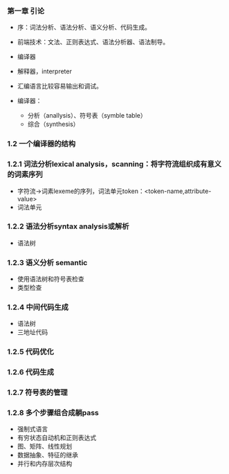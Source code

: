 ### 第一章  引论   
- 序：词法分析、语法分析、语义分析、代码生成。
- 前端技术：文法、正则表达式、语法分析器、语法制导。     

- 编译器
- 解释器，interpreter           
- 汇编语言比较容易输出和调试。
- 编译器：
  - 分析（anallysis）、符号表（symble table）
  - 综合（synthesis）  
### 1.2 一个编译器的结构  
### 1.2.1 词法分析lexical analysis，scanning：将字符流组织成有意义的词素序列  
  - 字符流->词素lexeme的序列，词法单元token：<token-name,attribute-value>  
  - 词法单元  
### 1.2.2 语法分析syntax analysis或解析  
  -  语法树  
### 1.2.3 语义分析  semantic  
  - 使用语法树和符号表检查  
  - 类型检查  
### 1.2.4 中间代码生成    
  - 语法树    
  - 三地址代码    
### 1.2.5 代码优化  
### 1.2.6 代码生成     
### 1.2.7 符号表的管理    
### 1.2.8 多个步骤组合成躺pass  
  - 强制式语言  
  - 有穷状态自动机和正则表达式    
  - 图、矩阵、线性规划    
  - 数据抽象、特征的继承    
  - 并行和内存层次结构    

